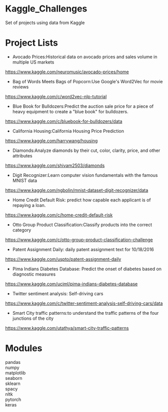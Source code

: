 # Kaggle_Challenges

Set of projects using data from Kaggle

# Project Lists

- Avocado Prices:Historical data on avocado prices and sales volume in multiple US markets

https://www.kaggle.com/neuromusic/avocado-prices/home

- Bag of Words Meets Bags of Popcorn:Use Google's Word2Vec for movie reviews

https://www.kaggle.com/c/word2vec-nlp-tutorial

- Blue Book for Bulldozers:Predict the auction sale price for a piece of heavy equipment to create a "blue book" for bulldozers.

https://www.kaggle.com/c/bluebook-for-bulldozers/data

- California Housing:California Housing Price Prediction

https://www.kaggle.com/harrywang/housing

- Diamonds:Analyze diamonds by their cut, color, clarity, price, and other attributes

https://www.kaggle.com/shivam2503/diamonds

- Digit Recognizer:Learn computer vision fundamentals with the famous MNIST data

https://www.kaggle.com/ngbolin/mnist-dataset-digit-recognizer/data

- Home Credit Default Risk: predict how capable each applicant is of repaying a loan.

https://www.kaggle.com/c/home-credit-default-risk

- Otto Group Product Classification:Classify products into the correct category

https://www.kaggle.com/c/otto-group-product-classification-challenge

- Patent Assignment Daily: daily patent assignment text for 10/18/2016

https://www.kaggle.com/uspto/patent-assignment-daily

- Pima Indians Diabetes Database: Predict the onset of diabetes based on diagnostic measures

https://www.kaggle.com/uciml/pima-indians-diabetes-database

- Twitter sentiment analysis: Self-driving cars

https://www.kaggle.com/c/twitter-sentiment-analysis-self-driving-cars/data

- Smart City traffic patterns:to understand the traffic patterns of the four junctions of the city

https://www.kaggle.com/utathya/smart-city-traffic-patterns



# Modules

pandas<br>
numpy<br>
matplotlib<br>
seaborn<br>
sklearn<br>
spacy<br>
nltk<br>
pytorch<br>
keras<br>
